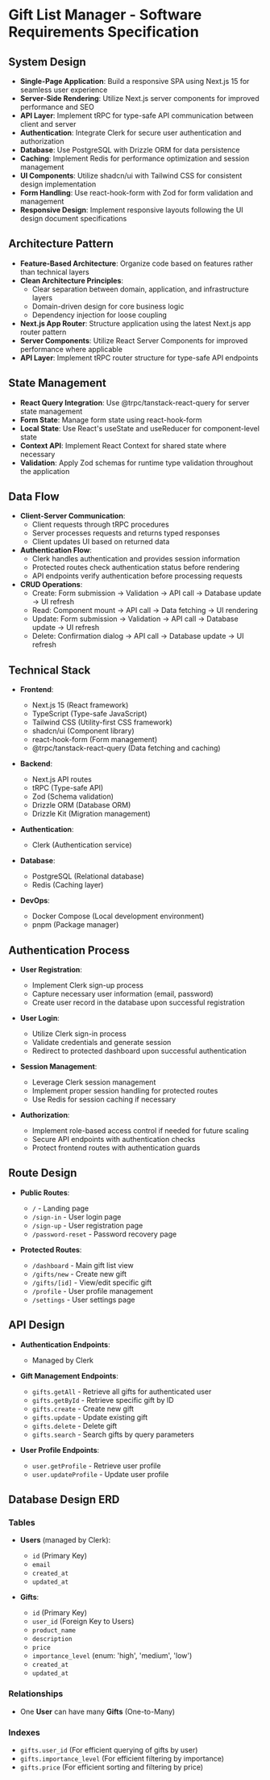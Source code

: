 # Gift List Manager - Software Requirements Specification

## System Design

- **Single-Page Application**: Build a responsive SPA using Next.js 15 for seamless user experience
- **Server-Side Rendering**: Utilize Next.js server components for improved performance and SEO
- **API Layer**: Implement tRPC for type-safe API communication between client and server
- **Authentication**: Integrate Clerk for secure user authentication and authorization
- **Database**: Use PostgreSQL with Drizzle ORM for data persistence
- **Caching**: Implement Redis for performance optimization and session management
- **UI Components**: Utilize shadcn/ui with Tailwind CSS for consistent design implementation
- **Form Handling**: Use react-hook-form with Zod for form validation and management
- **Responsive Design**: Implement responsive layouts following the UI design document specifications

## Architecture Pattern

- **Feature-Based Architecture**: Organize code based on features rather than technical layers
- **Clean Architecture Principles**:
  - Clear separation between domain, application, and infrastructure layers
  - Domain-driven design for core business logic
  - Dependency injection for loose coupling
- **Next.js App Router**: Structure application using the latest Next.js app router pattern
- **Server Components**: Utilize React Server Components for improved performance where applicable
- **API Layer**: Implement tRPC router structure for type-safe API endpoints

## State Management

- **React Query Integration**: Use @trpc/tanstack-react-query for server state management
- **Form State**: Manage form state using react-hook-form
- **Local State**: Use React's useState and useReducer for component-level state
- **Context API**: Implement React Context for shared state where necessary
- **Validation**: Apply Zod schemas for runtime type validation throughout the application

## Data Flow

- **Client-Server Communication**:
  - Client requests through tRPC procedures
  - Server processes requests and returns typed responses
  - Client updates UI based on returned data
- **Authentication Flow**:
  - Clerk handles authentication and provides session information
  - Protected routes check authentication status before rendering
  - API endpoints verify authentication before processing requests
- **CRUD Operations**:
  - Create: Form submission → Validation → API call → Database update → UI refresh
  - Read: Component mount → API call → Data fetching → UI rendering
  - Update: Form submission → Validation → API call → Database update → UI refresh
  - Delete: Confirmation dialog → API call → Database update → UI refresh

## Technical Stack

- **Frontend**:

  - Next.js 15 (React framework)
  - TypeScript (Type-safe JavaScript)
  - Tailwind CSS (Utility-first CSS framework)
  - shadcn/ui (Component library)
  - react-hook-form (Form management)
  - @trpc/tanstack-react-query (Data fetching and caching)

- **Backend**:

  - Next.js API routes
  - tRPC (Type-safe API)
  - Zod (Schema validation)
  - Drizzle ORM (Database ORM)
  - Drizzle Kit (Migration management)

- **Authentication**:

  - Clerk (Authentication service)

- **Database**:

  - PostgreSQL (Relational database)
  - Redis (Caching layer)

- **DevOps**:
  - Docker Compose (Local development environment)
  - pnpm (Package manager)

## Authentication Process

- **User Registration**:

  - Implement Clerk sign-up process
  - Capture necessary user information (email, password)
  - Create user record in the database upon successful registration

- **User Login**:

  - Utilize Clerk sign-in process
  - Validate credentials and generate session
  - Redirect to protected dashboard upon successful authentication

- **Session Management**:

  - Leverage Clerk session management
  - Implement proper session handling for protected routes
  - Use Redis for session caching if necessary

- **Authorization**:
  - Implement role-based access control if needed for future scaling
  - Secure API endpoints with authentication checks
  - Protect frontend routes with authentication guards

## Route Design

- **Public Routes**:

  - `/` - Landing page
  - `/sign-in` - User login page
  - `/sign-up` - User registration page
  - `/password-reset` - Password recovery page

- **Protected Routes**:
  - `/dashboard` - Main gift list view
  - `/gifts/new` - Create new gift
  - `/gifts/[id]` - View/edit specific gift
  - `/profile` - User profile management
  - `/settings` - User settings page

## API Design

- **Authentication Endpoints**:

  - Managed by Clerk

- **Gift Management Endpoints**:

  - `gifts.getAll` - Retrieve all gifts for authenticated user
  - `gifts.getById` - Retrieve specific gift by ID
  - `gifts.create` - Create new gift
  - `gifts.update` - Update existing gift
  - `gifts.delete` - Delete gift
  - `gifts.search` - Search gifts by query parameters

- **User Profile Endpoints**:
  - `user.getProfile` - Retrieve user profile
  - `user.updateProfile` - Update user profile

## Database Design ERD

### Tables

- **Users** (managed by Clerk):

  - `id` (Primary Key)
  - `email`
  - `created_at`
  - `updated_at`

- **Gifts**:
  - `id` (Primary Key)
  - `user_id` (Foreign Key to Users)
  - `product_name`
  - `description`
  - `price`
  - `importance_level` (enum: 'high', 'medium', 'low')
  - `created_at`
  - `updated_at`

### Relationships

- One **User** can have many **Gifts** (One-to-Many)

### Indexes

- `gifts.user_id` (For efficient querying of gifts by user)
- `gifts.importance_level` (For efficient filtering by importance)
- `gifts.price` (For efficient sorting and filtering by price)
